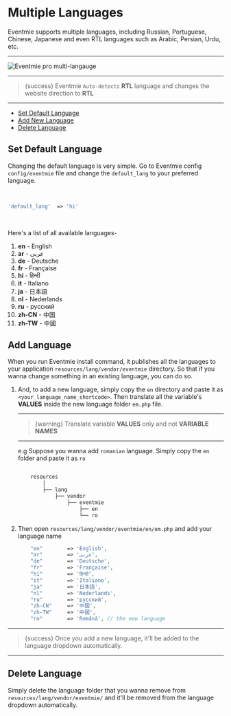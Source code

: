 # Multiple Languages

Eventmie supports multiple languages, including Russian, Portuguese, Chinese, Japanese and even RTL languages such as Arabic, Persian, Urdu, etc. 

---

![Eventmie pro multi-langauge](http://eventmie-pro-docs.test/images/21-multi-regional.jpg "Eventmie pro multi-langauge")

---

> {success} Eventmie `Auto-detects` **RTL** language and changes the website direction to **RTL**

---

- [Set Default Language](#Set-Default-Language)
- [Add New Language](#Add-New-Language)
- [Delete Language](#Delete-Language)


<a name="Set-Default-Language"></a>
## Set Default Language

Changing the default language is very simple. Go to Eventmie config `config/eventmie` file and change the `default_lang` to your preferred language.

<br>

```php
'default_lang'  => 'hi'
```

<br>

Here's a list of all available languages-

1. **en**       - English
2. **ar**       - عربى
3. **de**       - Deutsche
4. **fr**       - Française
5. **hi**       - हिन्दी
6. **it**       - Italiano
7. **ja**       - 日本語
8. **nl**       - Nederlands
9. **ru**       - русский
10. **zh-CN**   - 中国
11. **zh-TW**   - 中國



<a name="Add-Language"></a>
## Add Language

When you run Eventmie install command, it publishes all the languages to your application `resources/lang/vendor/eventmie` directory. So that if you wanna change something in an existing language, you can do so. 

1. And, to add a new language, simply copy the `en` directory and paste it as `<your_language_name_shortcode>`. Then translate all the variable's **VALUES** inside the new language folder `em.php` file.

    ---

    >{warning} Translate variable **VALUES** only and not **VARIABLE NAMES**

    ---

    e.g Suppose you wanna add `romanian` language. Simply copy the `en` folder and paste it as `ro`

    ```bash

        resources
            │
            ├── lang
                ├── vendor
                    ├── eventmie
                        ├── en
                        └── ro

    ```


2. Then open `resources/lang/vendor/eventmie/en/em.php` and add your language name

    ```php
        "en"        => 'English',
        "ar"        => 'عربى',
        "de"        => 'Deutsche',
        "fr"        => 'Française',
        "hi"        => 'हिन्दी',
        "it"        => 'Italiano',
        "ja"        => '日本語',
        "nl"        => 'Nederlands',
        "ru"        => 'русский',
        "zh-CN"     => '中国',
        "zh-TW"     => '中國',
        "ro"        => 'Română', // the new language
    ```


---

>{success} Once you add a new language, it'll be added to the language dropdown automatically.

---

<a name="Delete-Language"></a>
## Delete Language

Simply delete the language folder that you wanna remove from `resources/lang/vendor/eventmie/` and it'll be removed from the language dropdown automatically.
